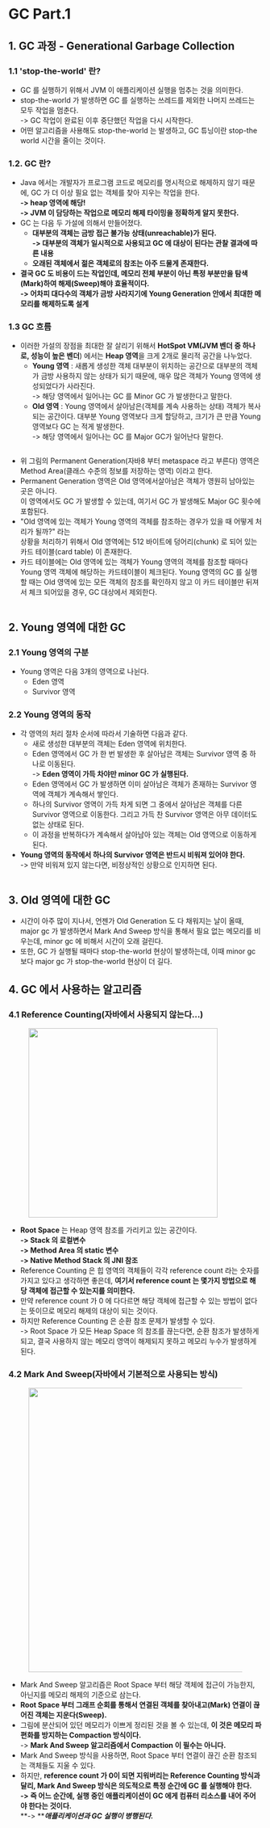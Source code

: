 # GC Part.1

## 1. GC 과정 - Generational Garbage Collection

### 1.1 'stop-the-world' 란?

* GC 를 실행하기 위해서 JVM 이 애플리케이션 실행을 멈추는 것을 의미한다.&#x20;
* stop-the-world 가 발생하면 GC 를 실행하는 쓰레드를 제외한 나머지 쓰레드는 모두 작업을 멈춘다. \
  \-> GC 작업이 완료된 이후 중단했던 작업을 다시 시작한다.&#x20;
* 어떤 알고리즘을 사용해도 stop-the-world 는 발생하고, GC 튜닝이란 stop-the world 시간을 줄이는 것이다.

### 1.2. GC 란?

* Java 에서는 개발자가 프로그램 코드로 메모리를 명시적으로 해제하지 않기 때문에, GC 가 더 이상 필요 없는 객체를 찾아 지우는 작업을 한다. \
  **-> heap 영역에 해당!**\
  **-> JVM 이 담당하는 작업으로 메모리 해제 타이밍을 정확하게 알지 못한다.**&#x20;
* GC 는 다음 두 가설에 의해서 만들어졌다.&#x20;
  * **대부분의 객체는 금방 접근 불가능 상태(unreachable)가 된다.**\
    **-> 대부분의 객체가 일시적으로 사용되고 GC 에 대상이 된다는 관찰 결과에 따른 내용**
  * **오래된 객체에서 젊은 객체로의 참조는 아주 드물게 존재한다.**
* **결국 GC 도 비용이 드는 작업인데, 메모리 전체 부분이 아닌 특정 부분만을 탐색(Mark)하여 해제(Sweep)해야    효율적이다.** \
  **-> 어차피 대다수의 객체가 금방 사라지기에 Young Generation 안에서 최대한 메모리를 해제하도록 설계**

### 1.3 GC 흐름

* 이러한 가설의 장점을 최대한 잘 살리기 위해서 **HotSpot VM(JVM 벤더 중 하나로, 성능이 높은 벤더**) 에서는 **Heap 영역**을 크게 2개로 물리적 공간을 나누었다.&#x20;
  * **Young 영역** : 새롭게 생성한 객체 대부분이 위치하는 공간으로 대부분의 객체가 금방 사용하지 않는 상태가 되기 때문에, 매우 많은 객체가 Young 영역에 생성되었다가 사라진다. \
    \-> 해당 영역에서 일어나는 GC 를 Minor GC 가 발생한다고 말한다.&#x20;
  * **Old 영역** : Young 영역에서 살아남은(객체를 계속 사용하는 상태) 객체가 복사되는 공간이다. 대부분 Young 영역보다 크게 할당하고, 크기가 큰 만큼 Young 영역보다 GC 는 적게 발생한다. \
    \-> 해당 영역에서 일어나는 GC 를 Major GC가 일어난다 말한다.&#x20;

<figure><img src="../../../.gitbook/assets/image (1) (1) (2).png" alt=""><figcaption></figcaption></figure>

* 위 그림의 Permanent Generation(자바8 부터 metaspace 라고  부른다) 영역은 Method Area(클래스 수준의 정보를 저장하는 영역) 이라고 한다.
* Permanent Generation 영역은 Old 영역에서살아남은 객체가 영원히 남아있는 곳은 아니다. \
  이 영역에서도 GC 가 발생할 수 있는데, 여기서 GC 가 발생해도 Major GC 횟수에 포함된다.&#x20;
* "Old 영역에 있는 객체가 Young 영역의 객체를 참조하는 경우가 있을 때 어떻게 처리가 될까?" 라는 \
  상황을 처리하기 위해서 Old 영역에는 512 바이트에 덩어리(chunk) 로 되어 있는 카드 테이블(card table) 이 존재한다.&#x20;
* 카드 테이블에는 Old 영역에 있는 객체가 Young 영역의 객체를 참조할 때마다 Young 영역 객체에 해당하는 카드테이블이 체크된다. Young 영역의 GC 를 실행할 때는 Old 영역에 있는 모든 객체의 참조를 확인하지 않고 이 카드 테이블만 뒤져서 체크 되어있을 경우, GC 대상에서 제외한다.&#x20;

<figure><img src="../../../.gitbook/assets/image (12).png" alt=""><figcaption></figcaption></figure>

## 2. Young 영역에 대한 GC

### 2.1 Young 영역의 구분

* Young 영역은 다음 3개의 영역으로 나뉜다.
  * Eden 영역
  * Survivor 영역

### 2.2 Young 영역의 동작

* 각 영역의 처리 절차 순서에 따라서 기술하면 다음과 같다.
  * 새로 생성한 대부분의 객체는 Eden 영역에 위치한다.
  * Eden 영역에서 GC 가 한 번 발생한 후 살아남은 객체는 Survivor 영역 중 하나로 이동된다. \
    \-> **Eden 영역이 가득 차야만 minor GC 가 실행된다.**
  * Eden 영역에서 GC 가 발생하면 이미 살아남은 객체가 존재하는 Survivor 영역에 객체가 계속해서 쌓인다.&#x20;
  * 하나의 Survivor 영역이 가득 차게 되면 그 중에서 살아남은 객체를 다른 Survivor 영역으로 이동한다. 그리고 가득 찬 Survivor 영역은 아무 데이터도 없는 상태로 된다.&#x20;
  * 이 과정을 반복하다가 계속해서 살아남아 있는 객체는 Old 영역으로 이동하게 된다.
* **Young 영역의 동작에서 하나의 Survivor 영역은 반드시 비워져 있어야 한다.** \
  \-> 만약 비워져 있지 않는다면, 비정상적인 상황으로 인지하면 된다.&#x20;

<figure><img src="../../../.gitbook/assets/image (10).png" alt=""><figcaption></figcaption></figure>

## 3. Old 영역에 대한 GC

* 시간이 아주 많이 지나서, 언젠가 Old Generation 도 다 채워지는 날이 올때, major gc 가 발생하면서 Mark And Sweep 방식을 통해서 필요 없는 메모리를 비우는데, minor gc 에 비해서 시간이 오래 걸린다.&#x20;
* 또한, GC 가 실행될 때마다 stop-the-world 현상이 발생하는데, 이때 minor gc 보다 major gc 가 stop-the-world 현상이 더 길다.&#x20;

## 4. GC 에서 사용하는 알고리즘&#x20;

### 4.1 Reference Counting(자바에서 사용되지 않는다...)

<figure><img src="../../../.gitbook/assets/image (1).png" alt="" width="375"><figcaption></figcaption></figure>

* **Root Space** 는 Heap 영역 참조를 가리키고 있는 공간이다.\
  **-> Stack 의 로컬변수** \
  **-> Method Area 의 static 변수**\
  **-> Native Method Stack 의 JNI 참조**
* Reference Counting 은 힙 영역의 객체들이 각각 reference count 라는 숫자를 가지고 있다고 생각하면 좋은데, **여기서 reference count 는 몇가지 방법으로 해당 객체에 접근할 수 있는지를 의미한다.**&#x20;
* 만약 reference count 가 0 에 다다르면 해당 객체에 접근할 수 있는 방법이 없다는 뜻이므로 메모리 해제의 대상이 되는 것이다.&#x20;
* 하지만 Reference Counting 은 순환 참조 문제가 발생할 수 있다. \
  \-> Root Space 가 모든 Heap Space 의 참조를 끊는다면, 순환 참조가 발생하게 되고, 결국 사용하지 않는 메모리 영역이 해제되지 못하고 메모리 누수가 발생하게 된다.&#x20;

### 4.2 Mark And Sweep(자바에서 기본적으로 사용되는 방식)

<figure><img src="../../../.gitbook/assets/스크린샷 2023-06-08 21.28.48.png" alt="" width="563"><figcaption></figcaption></figure>

* Mark And Sweep 알고리즘은 Root Space 부터 해당 객체에 접근이 가능한지, 아닌지를 메모리 해제의 기준으로 삼는다.&#x20;
* **Root Space 부터 그래프 순회를 통해서 연결된 객체를 찾아내고(Mark) 연결이 끊어진 객체는 지운다(Sweep).**
* 그림에 분산되어 있던 메모리가 이쁘게 정리된 것을 볼 수 있는데, **이 것은 메모리 파편화를 방지하는 Compaction 방식이다.** \
  \-> **Mark And Sweep 알고리즘에서 Compaction 이 필수는 아니다.**&#x20;
* Mark And Sweep 방식을 사용하면, Root Space 부터 연결이 끊긴 순환 참조되는 객체들도 지울 수 있다.&#x20;
* 하지만, **reference count 가 0이 되면 지워버리는 Reference Counting 방식과 달리, Mark And Sweep 방식은 의도적으로 특정 순간에 GC 를 실행해야 한다.** \
  **-> 즉 어느 순간에, 실행 중인 애플리케이션이 GC 에게 컴퓨터 리소스를 내어 주어야 한다는 것이다.** \
  **-> **_**애플리케이션과 GC 실행이 병행된다.**_&#x20;
